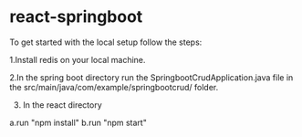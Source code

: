 # react-springboot
To get started with the local setup follow the steps:

1.Install redis on your local machine.

2.In the spring boot directory run the SpringbootCrudApplication.java file in the src/main/java/com/example/springbootcrud/ folder.

3. In the react directory 

a.run "npm install"
b.run "npm start"
